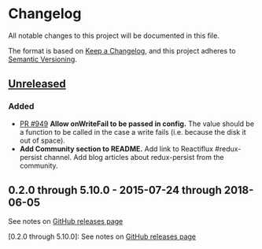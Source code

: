 # Changelog
All notable changes to this project will be documented in this file.

The format is based on [Keep a Changelog](https://keepachangelog.com/en/1.0.0/),
and this project adheres to [Semantic Versioning](https://semver.org/spec/v2.0.0.html).

## [Unreleased]
### Added
- [PR #949](https://github.com/rt2zz/redux-persist/pull/949) **Allow onWriteFail
to be passed in config.** The value should be a function to be called in the
case a write fails (i.e. because the disk it out of space).
- **Add Community section to README.** Add link to Reactiflux #redux-persist
channel. Add blog articles about redux-persist from the community.

## 0.2.0 through 5.10.0 - 2015-07-24 through 2018-06-05
See notes on [GitHub releases page](https://github.com/rt2zz/redux-persist/releases)

[Unreleased]: https://github.com/olivierlacan/keep-a-changelog/compare/v5.10.0...HEAD
[0.2.0 through 5.10.0]: See notes on [GitHub releases page](https://github.com/rt2zz/redux-persist/releases)
